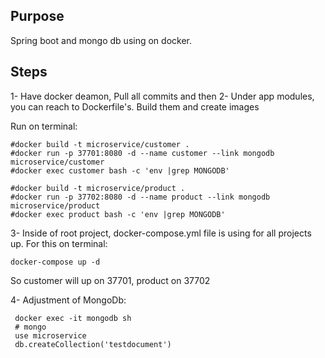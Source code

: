 ## Purpose

Spring boot and mongo db using on docker.

## Steps 
1- Have docker deamon, Pull all commits and then 
2- Under app modules, you can reach to Dockerfile's. Build them and create images

Run on terminal:

    #docker build -t microservice/customer .
    #docker run -p 37701:8080 -d --name customer --link mongodb microservice/customer
    #docker exec customer bash -c 'env |grep MONGODB'

    #docker build -t microservice/product .
    #docker run -p 37702:8080 -d --name product --link mongodb microservice/product
    #docker exec product bash -c 'env |grep MONGODB'

3- Inside of root project, docker-compose.yml file is using for all projects up. For this on terminal:

    docker-compose up -d 

So customer will up on 37701, product on 37702

4- Adjustment of MongoDb:

     docker exec -it mongodb sh
     # mongo
     use microservice
     db.createCollection('testdocument')
     
     


